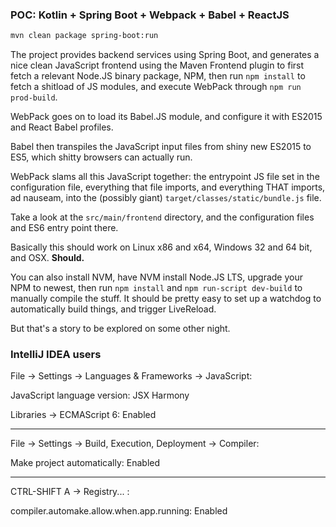 ### POC: Kotlin + Spring Boot + Webpack + Babel + ReactJS

```bash
mvn clean package spring-boot:run
```

The project provides backend services using Spring Boot, and generates a nice clean JavaScript frontend
using the Maven Frontend plugin to first fetch a relevant Node.JS binary package, NPM, then run
`npm install` to fetch a shitload of JS modules, and execute WebPack through `npm run prod-build`.

WebPack goes on to load its Babel.JS module, and configure it with ES2015 and React Babel profiles.

Babel then transpiles the JavaScript input files from shiny new ES2015 to ES5, 
which shitty browsers can actually run.

WebPack slams all this JavaScript together: the entrypoint JS file set in the configuration file,
everything that file imports, and everything THAT imports, ad nauseam, into the (possibly giant)
`target/classes/static/bundle.js` file.

Take a look at the `src/main/frontend` directory, and the configuration files and ES6 entry point there.

Basically this should work on Linux x86 and x64, Windows 32 and 64 bit, and OSX. **Should.**

You can also install NVM, have NVM install Node.JS LTS, upgrade your NPM to newest, then run `npm install`
and `npm run-script dev-build` to manually compile the stuff. It should be pretty easy to set up a watchdog
to automatically build things, and trigger LiveReload.

But that's a story to be explored on some other night.

### IntelliJ IDEA users

File -> Settings -> Languages & Frameworks -> JavaScript:

JavaScript language version: JSX Harmony

Libraries -> ECMAScript 6: Enabled

-----

File -> Settings -> Build, Execution, Deployment -> Compiler:

Make project automatically: Enabled

-----

CTRL-SHIFT A -> Registry... :

compiler.automake.allow.when.app.running: Enabled
